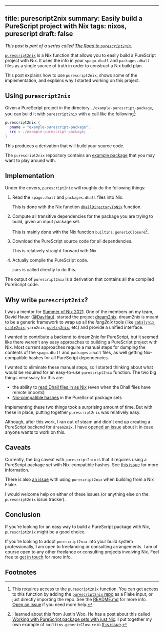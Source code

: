------------------------------------------------------
title: purescript2nix
summary: Easily build a PureScript project with Nix
tags: nixos, purescript
draft: false
------------------------------------------------------

*This post is part of a series called
[The Road to `purescript2nix`](./2021-12-20-road-to-purescript2nix.md).*

[`purescript2nix`](https://github.com/cdepillabout/purescript2nix)
is a Nix function that allows you to easily build
a PureScript project with Nix.  It uses the info in your `spago.dhall`
and `packages.dhall` files as a single source of truth in order to
construct a Nix build plan.

This post explains how to use `purescript2nix`, shows some of the
implementation, and explains why I started working on this project.

## Using `purescript2nix`

Given a PureScript project in the directory `./example-purescript-package`,
you can build it with `purescript2nix` with a call like the following[^1]:

```nix
purescript2nix {
  pname = "example-purescript-package";
  src = ./example-purescript-package;
}
```

This produces a derivation that will build your source code.

The `purescript2nix` repository contains an
[example package](https://github.com/cdepillabout/purescript2nix/blob/d16ed5b38a26ea72d114cc0e3df0db5bd20e902b/nix/overlay.nix#L8-L17)
that you may want to play around with.

## Implementation

Under the covers, `purescript2nix` will roughly do the following things:

1. Read the `spago.dhall` and `packages.dhall` files into Nix.

    This is done with the Nix function
    [`dhallDirectoryToNix`](./2021-12-20-dhallDirectoryToNix.md)
    function.

2. Compute all transitive dependencies for the package
    you are trying to build, given an input package set.

    This is mainly done with the Nix function
    `builtins.genericClosure`[^2].

3. Download the PureScript source code for all dependencies.

    This is relatively straight-forward with Nix.

4. Actually compile the PureScript code.

    `purs` is called directly to do this.

The output of `purescript2nix` is a derivation that contains all the compiled
PureScript code.

## Why write `purescript2nix`?

I was a mentor for [Summer of Nix 2021](https://summer.nixos.org/).
One of the members on my team, David Hauer ([@DavHau](https://github.com/DavHau)),
started the project [dream2nix](https://github.com/nix-community/dream2nix).
dream2nix is meant to be a generic framework to wrap up all the _lang2nix_
tools (like [`cabal2nix`](https://github.com/NixOS/cabal2nix),
[`crate2nix`](https://github.com/kolloch/crate2nix),
`yarn2nix`, [`poetry2nix`](https://github.com/nix-community/poetry2nix), etc) and
provide a unified interface.

I wanted to contribute a backend to dream2nix for PureScript, but it seemed
like there weren't any easy approaches to building a PureScript project with
Nix.  Most current approaches require a manual steps for dumping the contents
of the `spago.dhall` and `packages.dhall` files, as well getting Nix-compatible
hashes for all PureScript dependencies.

I wanted to eliminate these manual steps, so I started thinking about
what would be required for an easy-to-use `purescript2nix` function.
The two big things necessary for this are:

-   the ability to
    [read Dhall files in as Nix](./2021-12-20-dhallDirectoryToNix.md)
    (even when the Dhall files have remote imports)
-   [Nix-compatible hashes](./2021-12-20-purescript-package-set-with-hashes)
    in the PureScript package sets

Implementing these two things took a surprising amount of time. But with
these in place, putting together `purescript2nix` was relatively easy.

Although, after this work, I ran out of steam and didn't end up creating a
PureScript backend for `dream2nix`.  I have
[opened an issue](https://github.com/cdepillabout/purescript2nix/issues/5)
about it in case anyone wants to work on this.

## Caveats

Currently, the big caveat with `purescript2nix` is that it requires
using a PureScript package set with Nix-compatible hashes.
See [this issue](https://github.com/cdepillabout/purescript2nix/issues/4)
for more information.

There is also [an issue](https://github.com/cdepillabout/purescript2nix/issues/1)
with using `purescript2nix` when building from a Nix Flake.

I would welcome help on either of these issues (or anything else on the
`purescript2nix` issue tracker).

## Conclusion

If you're looking for an easy way to build a PureScript package with
Nix, `purescript2nix` might be a good choice.

If you're looking to adopt `purescript2nix` into your build system
professionally, I am open to freelancing or consulting arrangements.
I am of course open to any other freelance or consulting projects involving Nix.
Feel free to [get in touch](https://functor.tokyo/about) for more info.

## Footnotes

[^1]: This requires access to the `purescript2nix` function.  You can get access
    to this function by adding the
    [`purescript2nix` repo](https://github.com/cdepillabout/purescript2nix)
    as a Flake input, or just directly importing the repo.  See the
    [README.md](https://github.com/cdepillabout/purescript2nix#readme) for more
    info.  [Open an issue](https://github.com/cdepillabout/purescript2nix/issues)
    if you need more help.

[^2]: I learned about this from Justin Woo.  He has a post about this called
    [Working with PureScript package sets with just Nix](https://qiita.com/kimagure/items/25ca3ddcc8e0b636884e).
    I put together my own example of `builtins.genericClosure` in
    [this issue](https://github.com/NixOS/nix/issues/552#issuecomment-971212372).
